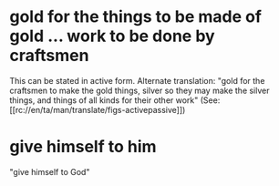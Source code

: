 # gold for the things to be made of gold ... work to be done by craftsmen

This can be stated in active form. Alternate translation: "gold for the craftsmen to make the gold things, silver so they may make the silver things, and things of all kinds for their other work" (See: [[rc://en/ta/man/translate/figs-activepassive]])

# give himself to him

"give himself to God"


